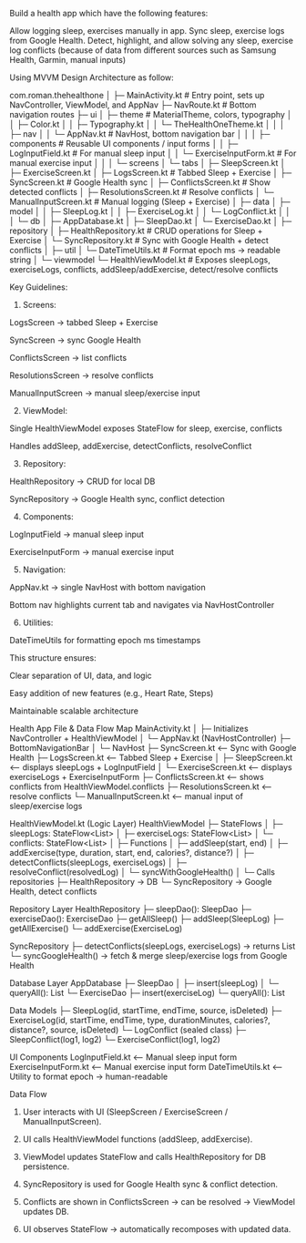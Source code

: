  Build a health app which have the following features:

Allow logging sleep, exercises manually in app.
Sync sleep, exercise logs from Google Health.
Detect, highlight, and allow solving any sleep, exercise log conflicts (because of data from different sources such as Samsung Health, Garmin, manual inputs)

Using MVVM Design Architecture as follow:

com.roman.thehealthone
│
├─ MainActivity.kt                # Entry point, sets up NavController, ViewModel, and AppNav
├─ NavRoute.kt                    # Bottom navigation routes
├─ ui
│   ├─ theme                     # MaterialTheme, colors, typography
│   │   ├─ Color.kt
│   │   ├─ Typography.kt
│   │   └─ TheHealthOneTheme.kt
│   │
│   ├─ nav
│   │   └─ AppNav.kt             # NavHost, bottom navigation bar
│   │
│   ├─ components                # Reusable UI components / input forms
│   │   ├─ LogInputField.kt      # For manual sleep input
│   │   └─ ExerciseInputForm.kt  # For manual exercise input
│   │
│   └─ screens
│       └─ tabs
│           ├─ SleepScreen.kt
│           ├─ ExerciseScreen.kt
│           ├─ LogsScreen.kt          # Tabbed Sleep + Exercise
│           ├─ SyncScreen.kt          # Google Health sync
│           ├─ ConflictsScreen.kt     # Show detected conflicts
│           ├─ ResolutionsScreen.kt   # Resolve conflicts
│           └─ ManualInputScreen.kt   # Manual logging (Sleep + Exercise)
│
├─ data
│   ├─ model
│   │   ├─ SleepLog.kt
│   │   ├─ ExerciseLog.kt
│   │   └─ LogConflict.kt
│   │
│   └─ db
│       ├─ AppDatabase.kt
│       ├─ SleepDao.kt
│       └─ ExerciseDao.kt
│
├─ repository
│   ├─ HealthRepository.kt         # CRUD operations for Sleep + Exercise
│   └─ SyncRepository.kt           # Sync with Google Health + detect conflicts
│
├─ util
│   └─ DateTimeUtils.kt            # Format epoch ms → readable string
│
└─ viewmodel
    └─ HealthViewModel.kt          # Exposes sleepLogs, exerciseLogs, conflicts, addSleep/addExercise, detect/resolve conflicts

Key Guidelines:

1. Screens:

LogsScreen → tabbed Sleep + Exercise

SyncScreen → sync Google Health

ConflictsScreen → list conflicts

ResolutionsScreen → resolve conflicts

ManualInputScreen → manual sleep/exercise input

2. ViewModel:

Single HealthViewModel exposes StateFlow for sleep, exercise, conflicts

Handles addSleep, addExercise, detectConflicts, resolveConflict

3. Repository:

HealthRepository → CRUD for local DB

SyncRepository → Google Health sync, conflict detection

4. Components:

LogInputField → manual sleep input

ExerciseInputForm → manual exercise input

5. Navigation:

AppNav.kt → single NavHost with bottom navigation

Bottom nav highlights current tab and navigates via NavHostController

6. Utilities:

DateTimeUtils for formatting epoch ms timestamps

This structure ensures:

Clear separation of UI, data, and logic

Easy addition of new features (e.g., Heart Rate, Steps)

Maintainable scalable architecture

Health App File & Data Flow Map
MainActivity.kt
│
├─ Initializes NavController + HealthViewModel
│
└─ AppNav.kt (NavHostController)
    ├─ BottomNavigationBar
    │
    └─ NavHost
        ├─ SyncScreen.kt            <-- Sync with Google Health
        ├─ LogsScreen.kt            <-- Tabbed Sleep + Exercise
        │   ├─ SleepScreen.kt       <-- displays sleepLogs + LogInputField
        │   └─ ExerciseScreen.kt   <-- displays exerciseLogs + ExerciseInputForm
        ├─ ConflictsScreen.kt       <-- shows conflicts from HealthViewModel.conflicts
        ├─ ResolutionsScreen.kt     <-- resolve conflicts
        └─ ManualInputScreen.kt     <-- manual input of sleep/exercise logs


HealthViewModel.kt (Logic Layer)
HealthViewModel
├─ StateFlows
│   ├─ sleepLogs: StateFlow<List<SleepLog>>
│   ├─ exerciseLogs: StateFlow<List<ExerciseLog>>
│   └─ conflicts: StateFlow<List<LogConflict>>
│
├─ Functions
│   ├─ addSleep(start, end)
│   ├─ addExercise(type, duration, start, end, calories?, distance?)
│   ├─ detectConflicts(sleepLogs, exerciseLogs)
│   ├─ resolveConflict(resolvedLog)
│   └─ syncWithGoogleHealth()
│
└─ Calls repositories
    ├─ HealthRepository -> DB
    └─ SyncRepository   -> Google Health, detect conflicts

Repository Layer
HealthRepository
├─ sleepDao(): SleepDao
├─ exerciseDao(): ExerciseDao
├─ getAllSleep()
├─ addSleep(SleepLog)
├─ getAllExercise()
└─ addExercise(ExerciseLog)

SyncRepository
├─ detectConflicts(sleepLogs, exerciseLogs) -> returns List<LogConflict>
└─ syncGoogleHealth() -> fetch & merge sleep/exercise logs from Google Health

Database Layer
AppDatabase
├─ SleepDao
│   ├─ insert(sleepLog)
│   └─ queryAll(): List<SleepLog>
└─ ExerciseDao
    ├─ insert(exerciseLog)
    └─ queryAll(): List<ExerciseLog>

Data Models
├─ SleepLog(id, startTime, endTime, source, isDeleted)
├─ ExerciseLog(id, startTime, endTime, type, durationMinutes, calories?, distance?, source, isDeleted)
└─ LogConflict (sealed class)
    ├─ SleepConflict(log1, log2)
    └─ ExerciseConflict(log1, log2)

UI Components
LogInputField.kt          <-- Manual sleep input form
ExerciseInputForm.kt      <-- Manual exercise input form
DateTimeUtils.kt          <-- Utility to format epoch -> human-readable

Data Flow

1. User interacts with UI (SleepScreen / ExerciseScreen / ManualInputScreen).

2. UI calls HealthViewModel functions (addSleep, addExercise).

3. ViewModel updates StateFlow and calls HealthRepository for DB persistence.

4. SyncRepository is used for Google Health sync & conflict detection.

5. Conflicts are shown in ConflictsScreen → can be resolved → ViewModel updates DB.

6. UI observes StateFlow → automatically recomposes with updated data.
